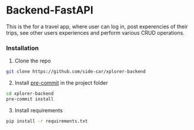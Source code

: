 # Backend-FastAPI
This is the for a travel app, where user can log in, post experencies of their trips, see other users experiences and perform various CRUD operations.

### Installation

1. Clone the repo
  ```sh
  git clone https://github.com/side-car/xplorer-backend
  ```
2. Install [pre-commit](https://pre-commit.com/) in the project folder
  ```sh
  cd xplorer-backend
  pre-commit install
  ```
3. Install requirements
  ```sh
  pip install -r requirements.txt
  ```
